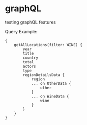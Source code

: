 # graphQL
testing graphQL features

Query Example:

~~~
{
    getAllLocations(filter: WINE) {
        year
        title
        country
        total
        actors
        type
        regionDetailsData {
            region
            ... on OtherData {
                other
            }
            ... on WineData {
                wine
            }
        }
    }
}
~~~